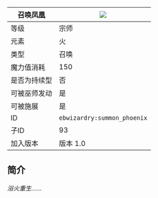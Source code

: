 | 召唤凤凰 |![](https://github.com/Electroblob77/Wizardry/blob/1.12.2/src/main/resources/assets/ebwizardry/textures/spells/summon_phoenix.png)|
|---|---|
| 等级 | 宗师 |
| 元素 | 火 |
| 类型 | 召唤 |
| 魔力值消耗 | 150 |
| 是否为持续型 | 否 |
| 可被巫师发动 | 是 |
| 可被施展 | 是 |
| ID | `ebwizardry:summon_phoenix` |
| 子ID | 93 |
| 加入版本 | 版本 1.0 |
## 简介
_浴火重生……_
